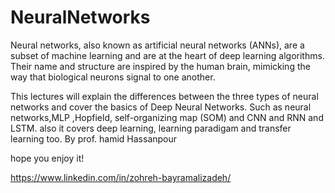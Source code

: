 # NeuralNetworks
Neural networks, also known as artificial neural networks (ANNs), are a subset of machine learning and are at the heart of deep learning algorithms. Their name and structure are inspired by the human brain, mimicking the way that biological neurons signal to one another.

This lectures will explain the differences between the three types of neural networks and cover the basics of Deep Neural Networks. Such as neural networks,MLP ,Hopfield, self-organizing map (SOM) and CNN and RNN and LSTM. also it covers deep learning, learning paradigam and transfer learning too. By prof. hamid Hassanpour

hope you enjoy it!

https://www.linkedin.com/in/zohreh-bayramalizadeh/
